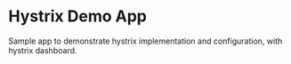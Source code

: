 # Hystrix Demo App

Sample app to demonstrate hystrix implementation and configuration, with hystrix dashboard.
